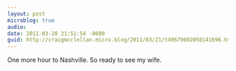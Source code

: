 ```yaml
---
layout: post
microblog: true
audio: 
date: 2011-03-20 21:51:54 -0600
guid: http://craigmcclellan.micro.blog/2011/03/21/t49679602058141696.html
---
```

One more hour to Nashville. So ready to see my wife.
